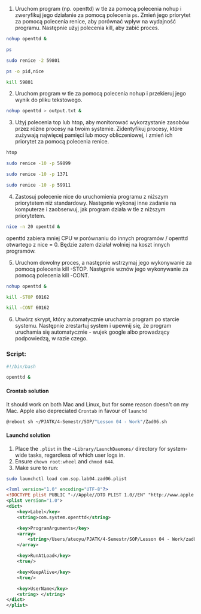 1. Uruchom program (np. openttd) w tle za pomocą polecenia nohup i zweryfikuj jego działanie za pomocą polecenia `ps`. Zmień jego priorytet za pomocą polecenia renice, aby porównać wpływ na wydajność programu. Następnie użyj polecenia kill, aby zabić proces.
```Bash
nohup openttd &
```
```Bash
ps
```
```Bash
sudo renice -2 59801
```
```Bash
ps -o pid,nice
```
```Bash
kill 59801
```

2. Uruchom program w tle za pomocą polecenia nohup i przekieruj jego wynik do pliku tekstowego.
```Bash
nohup openttd > output.txt &
```

3. Użyj polecenia top lub htop, aby monitorować wykorzystanie zasobów przez różne procesy na twoim systemie. Zidentyfikuj procesy, które zużywają najwięcej pamięci lub mocy obliczeniowej, i zmień ich priorytet za pomocą polecenia renice.
```Bash
htop
```
```Bash
sudo renice -10 -p 59899
```
```Bash
sudo renice -10 -p 1371
```
```Bash
sudo renice -10 -p 59911
```

4. Zastosuj polecenie nice do uruchomienia programu z niższym priorytetem niż standardowy. Następnie wykonaj inne zadanie na komputerze i zaobserwuj, jak program działa w tle z niższym priorytetem.
```Bash
nice -n 20 openttd &
```
openttd zabiera mniej CPU w porównaniu do innych programów / openttd otwartego z nice = 0. Będzie zatem działał wolniej na koszt innych programów.

5. Uruchom dowolny proces, a następnie wstrzymaj jego wykonywanie za pomocą polecenia kill -STOP. Następnie wznów jego wykonywanie za pomocą polecenia kill -CONT.
```Bash
nohup openttd &

kill -STOP 60162

kill -CONT 60162
```

6. Utwórz skrypt, który automatycznie uruchamia program po starcie systemu. Następnie zrestartuj system i upewnij się, że program uruchamia się automatycznie - wujek google albo prowadzący podpowiedzą, w razie czego.
### Script:
```bash
#!/bin/bash

openttd &
```
#### Crontab solution 
It should work on both Mac and Linux, but for some reason doesn't on my Mac.
Apple also depreciated `Crontab` in favour of `launchd`
```bash
@reboot sh ~/PJATK/4-Semestr/SOP/"Lesson 04 - Work"/Zad06.sh
```
#### Launchd solution
1. Place the `.plist` in the `~Library/LaunchDaemons/` directory for system-wide tasks, regardless of which user logs in.
2. Ensure `chown root:wheel` and `chmod 644`.
3. Make sure to run:
```bash
sudo launchctl load com.sop.lab04.zad06.plist
```
```xml
<?xml version="1.0" encoding="UTF-8"?>
<!DOCTYPE plist PUBLIC "-//Apple//DTD PLIST 1.0//EN" "http://www.apple.com/DTDs/PropertyList-1.0.dtd">
<plist version="1.0">
<dict>
    <key>Label</key>
    <string>com.system.openttd</string>

    <key>ProgramArguments</key>
    <array>
        <string>/Users/ateoyu/PJATK/4-Semestr/SOP/Lesson 04 - Work/zad06.sh</string>
    </array>

    <key>RunAtLoad</key>
    <true/>

    <key>KeepAlive</key>
    <true/>

    <key>UserName</key>
    <string> </string>
</dict>
</plist>
```


